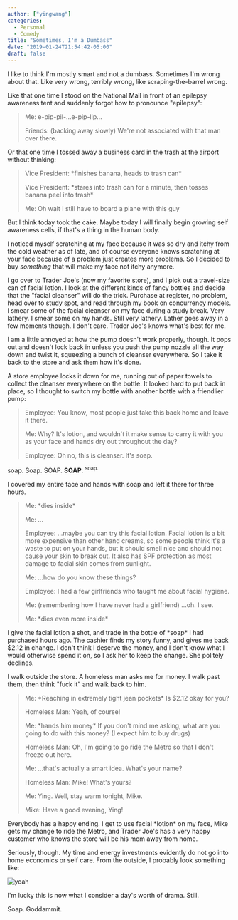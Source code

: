 ```yaml
---
author: ["yingwang"]
categories:
  - Personal
  - Comedy
title: "Sometimes, I'm a Dumbass"
date: "2019-01-24T21:54:42-05:00"
draft: false
---
```


I like to think I'm mostly smart and not a dumbass. Sometimes I'm wrong about
that. Like very wrong, terribly wrong, like scraping-the-barrel wrong.

Like that one time I stood on the National Mall in front of an epilepsy
awareness tent and suddenly forgot how to pronounce "epilepsy":

> Me: e-pip-pil-...e-pip-lip...
>
> Friends: (backing away slowly) We're not associated with that man over there.

Or that one time I tossed away a business card in the trash at the airport
without thinking:

> Vice President: \*finishes banana, heads to trash can\*
>
> Vice President: \*stares into trash can for a minute, then tosses banana peel
> into trash\*
>
> Me: Oh wait I still have to board a plane with this guy

But I think today took the cake. Maybe today I will finally begin growing self
awareness cells, if that's a thing in the human body.

I noticed myself scratching at my face because it was so dry and itchy from the
cold weather as of late, and of course everyone knows scratching at your face
because of a problem just creates more problems. So I decided to buy _something_
that will make my face not itchy anymore.

I go over to Trader Joe's (now my favorite store), and I pick out a travel-size
can of facial lotion. I look at the different kinds of fancy bottles and decide
that the "facial cleanser" will do the trick. Purchase at register, no problem,
head over to study spot, and read through my book on concurrency models. I smear
some of the facial cleanser on my face during a study break. Very lathery. I
smear some on my hands. Still very lathery. Lather goes away in a few moments
though. I don't care. Trader Joe's knows what's best for me.

I am a little annoyed at how the pump doesn't work properly, though. It pops out
and doesn't lock back in unless you push the pump nozzle all the way down and
twist it, squeezing a bunch of cleanser everywhere. So I take it back to the
store and ask them how it's done.

A store employee locks it down for me, running out of paper towels to collect
the cleanser everywhere on the bottle. It looked hard to put back in place, so I
thought to switch my bottle with another bottle with a friendlier pump:

> Employee: You know, most people just take this back home and leave it there.
>
> Me: Why? It's lotion, and wouldn't it make sense to carry it with you as your
> face and hands dry out throughout the day?
>
> Employee: Oh no, this is cleanser. It's soap.

soap. Soap. SOAP. **SOAP**. <sup>soap.</sup>

I covered my entire face and hands with soap and left it there for three hours.

> Me: \*dies inside\*
>
> Me: ...
>
> Employee: ...maybe you can try this facial lotion. Facial lotion is a bit more
> expensive than other hand creams, so some people think it's a waste to put on
> your hands, but it should smell nice and should not cause your skin to break
> out. It also has SPF protection as most damage to facial skin comes from
> sunlight.
>
> Me: ...how do you know these things?
>
> Employee: I had a few girlfriends who taught me about facial hygiene.
>
> Me: (remembering how I have never had a girlfriend) ...oh. I see.
>
> Me: \*dies even more inside\*

I give the facial lotion a shot, and trade in the bottle of \*soap\* I had
purchased hours ago. The cashier finds my story funny, and gives me back $2.12
in change. I don't think I deserve the money, and I don't know what I would
otherwise spend it on, so I ask her to keep the change. She politely declines.

I walk outside the store. A homeless man asks me for money. I walk past them,
then think "fuck it" and walk back to him.

> Me: \*Reaching in extremely tight jean pockets\* Is $2.12 okay for you?
>
> Homeless Man: Yeah, of course!
>
> Me: \*hands him money\* If you don't mind me asking, what are you going to do
> with this money? (I expect him to buy drugs)
>
> Homeless Man: Oh, I'm going to go ride the Metro so that I don't freeze out
> here.
>
> Me: ...that's actually a smart idea. What's your name?
>
> Homeless Man: Mike! What's yours?
>
> Me: Ying. Well, stay warm tonight, Mike.
>
> Mike: Have a good evening, Ying!

Everybody has a happy ending. I get to use facial \*lotion\* on my face, Mike
gets my change to ride the Metro, and Trader Joe's has a very happy customer who
knows the store will be his mom away from home.

Seriously, though. My time and energy investments evidently do not go into home
economics or self care. From the outside, I probably look something like:

![yeah](/img/posts/2019/01/24/sometimes_im_a_dumbass_1.png)

I'm lucky this is now what I consider a day's worth of drama. Still.

Soap. Goddammit.

